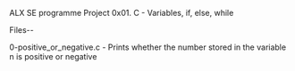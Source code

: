 ALX SE programme Project 0x01. C - Variables, if, else, while

Files--

0-positive_or_negative.c - Prints whether the number stored in the variable n is positive or negative
